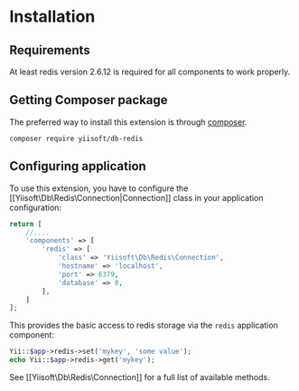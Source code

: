 Installation
============

## Requirements

At least redis version 2.6.12 is required for all components to work properly.

## Getting Composer package

The preferred way to install this extension is through [composer](https://getcomposer.org/download/).

```shell
composer require yiisoft/db-redis
```

## Configuring application

To use this extension, you have to configure the [[Yiisoft\Db\Redis\Connection|Connection]] class in your application configuration:

```php
return [
    //....
    'components' => [
        'redis' => [
            'class' => 'Yiisoft\Db\Redis\Connection',
            'hostname' => 'localhost',
            'port' => 6379,
            'database' => 0,
        ],
    ]
];
```

This provides the basic access to redis storage via the `redis` application component:

```php
Yii::$app->redis->set('mykey', 'some value');
echo Yii::$app->redis->get('mykey');
```

See [[Yiisoft\Db\Redis\Connection]] for a full list of available methods.
